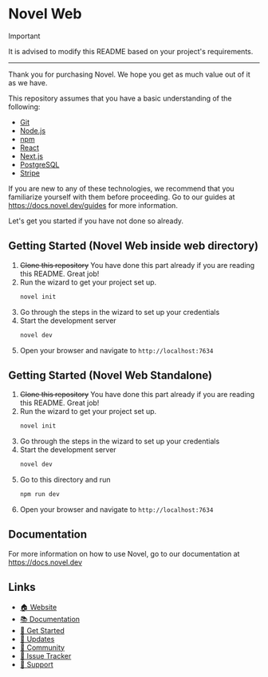 # Novel Web

> [!IMPORTANT]  
> It is advised to modify this README based on your project's requirements.

---

Thank you for purchasing Novel. We hope you get as much value out of it as we have.

This repository assumes that you have a basic understanding of the following:
- [Git](https://git-scm.com/)
- [Node.js](https://nodejs.org/)
- [npm](https://www.npmjs.com/)
- [React](https://reactjs.org/)
- [Next.js](https://nextjs.org/)
- [PostgreSQL](https://www.postgresql.org/)
- [Stripe](https://stripe.com/)

If you are new to any of these technologies, we recommend that you familiarize yourself
with them before proceeding. Go to our guides at https://docs.novel.dev/guides for more information.

Let's get you started if you have not done so already.

## Getting Started (Novel Web inside web directory)

1. ~~Clone this repository~~ You have done this part already if you are reading this README. Great job!
2. Run the wizard to get your project set up.
    ```bash
    novel init
    ```
3. Go through the steps in the wizard to set up your credentials
4. Start the development server
    ```bash
    novel dev
    ```
5. Open your browser and navigate to `http://localhost:7634`

## Getting Started (Novel Web Standalone)

1. ~~Clone this repository~~ You have done this part already if you are reading this README. Great job!
2. Run the wizard to get your project set up.
    ```bash
    novel init
    ```
3. Go through the steps in the wizard to set up your credentials
4. Start the development server
    ```bash
    novel dev
    ```
5. Go to this directory and run
    ```bash
    npm run dev
    ```
6. Open your browser and navigate to `http://localhost:7634`

## Documentation

For more information on how to use Novel, go to our documentation at https://docs.novel.dev

## Links

- [🏠 Website](https://novel.dev)
- [📚 Documentation](https://docs.novel.dev)
- [🚀 Get Started](https://docs.novel.dev/getting-started)
- [📣 Updates](https://novel.dev/changelog)
- [🤝 Community](https://novel.dev/community)
- [🐞 Issue Tracker](https://novel.dev/issues)
- [📧 Support](mailto:hello@novel.dev)
